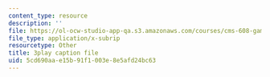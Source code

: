 ```yaml
---
content_type: resource
description: ''
file: https://ol-ocw-studio-app-qa.s3.amazonaws.com/courses/cms-608-game-design-fall-2010/5cd690aae15b91f1003e8e5afd24bc63_68554.srt
file_type: application/x-subrip
resourcetype: Other
title: 3play caption file
uid: 5cd690aa-e15b-91f1-003e-8e5afd24bc63
---
```

